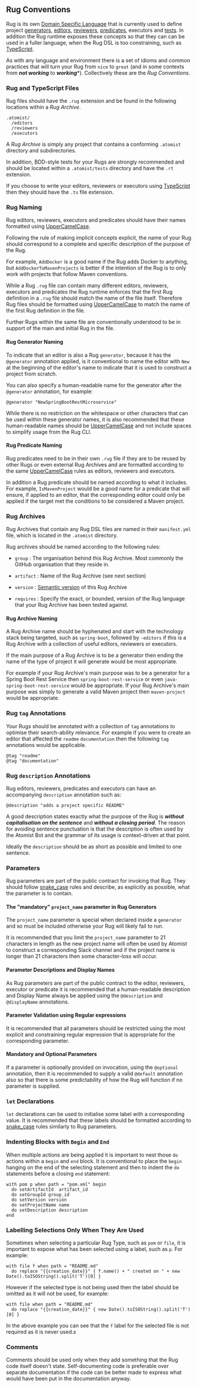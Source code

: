 ## Rug Conventions

Rug is its own [Domain Specific Language](https://en.wikipedia.org/wiki/Domain-specific_language) that is currently used to define project [generators](rug-generators.md), [editors](rug-editors.md), [reviewers](rug-reviewers.md), [predicates](rug-predicates.md), executors and [tests](rug-tests.md). In addition the Rug runtime exposes these concepts so that they can can be used in a fuller language, when the Rug DSL is too constraining, such as [TypeScript](https://www.typescriptlang.org/).

As with any language and environment there is a set of idioms and common practices that will turn your Rug from `nice` to `great` (and in some contexts from ***not working*** to ***working****). Collectively these are the _Rug Conventions_.

### Rug and TypeScript Files

Rug files should have the `.rug` extension and be found in the following locations within a _Rug Archive_.

```
.atomist/
  /editors
  /reviewers
  /executors
```

A _Rug Archive_ is simply any project that contains a conforming `.atomist` directory and subdirectories.

In addition, BDD-style tests for your Rugs are strongly recommended and should be located within a `.atomist/tests` directory and have the `.rt` extension.

If you choose to write your editors, reviewers or executors using [TypeScript](https://www.typescriptlang.org/) then they should have the `.ts` file extension.

### Rug Naming

Rug editors, reviewers, executors and predicates should have their names formatted using [UpperCamelCase](http://wiki.c2.com/?UpperCamelCase).

Following the rule of making implicit concepts explicit, the name of your Rug should correspond to a complete and specific description of the purpose of the Rug.

For example, `AddDocker` is a good name if the Rug adds Docker to anything, but `AddDockerToMavenProjects` is better if the intention of the Rug is to only work with projects that follow Maven conventions.

While a Rug `.rug` file can contain many different editors, reviewers, executors and predicates the Rug runtime enforces that the first Rug definition in a `.rug` file should match the name of the file itself. Therefore Rug files should be formatted using [UpperCamelCase](http://wiki.c2.com/?UpperCamelCase) to match the name of the first Rug definition in the file.

Further Rugs within the same file are conventionally understood to be in support of the main and initial Rug in the file.

#### Rug Generator Naming

To indicate that an editor is also a Rug `generator`, because it has the `@generator` annotation applied, is it conventional to name the editor with `New` at the beginning of the editor's name to indicate that it is used to construct a project from scratch.

You can also specify a human-readable name for the generator after the `@generator` annotation, for example:

```
@generator "NewSpringBootRestMicroservice"
```

While there is no restriction on the whitespace or other characters that can be used within these generator names, it is also recommended that these human-readable names should be [UpperCamelCase](http://wiki.c2.com/?UpperCamelCase) and not include spaces to simplify usage from the Rug CLI.

#### Rug Predicate Naming

Rug predicates need to be in their own `.rug` file if they are to be reused by other Rugs or even external Rug Archives and are formatted according to the same [UpperCamelCase](http://wiki.c2.com/?UpperCamelCase) rules as editors, reviewers and executors.

In addition a Rug predicate should be named according to what it includes. For example, `IsMavenProject` would be a good name for a predicate that will ensure, if applied to an editor, that the corresponding editor could only be applied if the target met the conditions to be considered a Maven project.

### Rug Archives

Rug Archives that contain any Rug DSL files are named in their `manifest.yml` file, which is located in the `.atomist` directory.

Rug archives should be named according to the following rules:

* `group` : The organisation behind this Rug Archive. Most commonly the GitHub organisation that they reside in.

* `artifact` : Name of the Rug Archive (see next section)

* `version` : [Semantic version](http://semver.org/) of this Rug Archive

* `requires` : Specify the exact, or bounded, version of the Rug language that your Rug Archive has been tested against.

#### Rug Archive Naming

A Rug Archive name should be hyphenated and start with the technology stack being targeted, such as `spring-boot`, followed by `-editors` if this is a Rug Archive with a collection of useful editors, reviewers or executors.

If the main purpose of a Rug Archive is to be a generator then ending the name of the type of project it will generate would be most appropriate.

For example if your Rug Archive's main purpose was to be a generator for a Spring Boot Rest Service then `spring-boot-rest-service` or even `java-spring-boot-rest-service` would be appropriate. If your Rug Archive's main purpose was simply to generate a valid Maven project then `maven-project` would be appropriate.


### Rug `tag` Annotations

Your Rugs should be annotated with a collection of `tag` annotations to optimise their search-ability relevance. For example if you were to create an editor that affected the `readme` `documentation` then the following `tag` annotations would be applicable.

```
@tag "readme"
@tag "documentation"
```

### Rug `description` Annotations

Rug editors, reviewers, predicates and executors can have an accompanying `description` annotation such as:

```
@description "adds a project specific README"
```

A good description states exactly what the purpose of the Rug is ***without capitalisation on the sentence*** and ***without a closing period***. The reason for avoiding sentence punctuation is that the description is often used by the Atomist Bot and the grammar of its usage is context-driven at that point.

Ideally the `description` should be as short as possible and limited to one sentence.

### Parameters

Rug parameters are part of the public contract for invoking that Rug. They should follow [snake_case](https://en.wikipedia.org/wiki/Snake_case) rules and describe, as explicitly as possible, what the parameter is to contain.

#### The "mandatory" `project_name` parameter in Rug Generators

The `project_name` parameter is special when declared inside a `generator` and so must be included otherwise your Rug will likely fail to run.

It is recommended that you limit the `project_name` parameter to 21 characters in length as the new project name will often be used by Atomist to construct a corresponding Slack channel and if the project name is longer than 21 characters then some character-loss will occur.

#### Parameter Descriptions and Display Names

As Rug parameters are part of the public contract to the editor, reviewers, executor or predicate it is recommended that a human-readable description and Display Name always be applied using the `@description` and `@displayName` annotations.

#### Parameter Validation using Regular expressions

It is recommended that all parameters should be restricted using the most explicit and constraining regular expression that is appropriate for the corresponding parameter.

#### Mandatory and Optional Parameters

If a parameter is optionally provided on invocation, using the `@optional` annotation, then it is recommended to supply a valid `@default` annotation also so that there is some predictability of how the Rug will function if no parameter is supplied.

### `let` Declarations

`let` declarations can be used to initialise some label with a corresponding value. It is recommended that these labels should be formatted according to [snake_case](https://en.wikipedia.org/wiki/Snake_case) rules similarly to Rug parameters.

### Indenting Blocks with `Begin` and `End`

When multiple actions are being applied it is important to nest those `do` actions within a `begin` and `end` block. It is conventional to place the `begin` hanging on the end of the selecting statement and then to indent the `do` statements before a closing `end` statement:

```
with pom p when path = "pom.xml" begin
  do setArtifactId  artifact_id
  do setGroupId group_id
  do setVersion version
  do setProjectName name
  do setDescription description
end
```

### Labelling Selections Only When They Are Used

Sometimes when selecting a particular Rug Type, such as `pom` or `file`, it is important to expose what has been selected using a label, such as `p`. For example:

```
with file f when path = "README.md"
  do replace "{{creation_date}}" { f.name() + " created on " + new Date().toISOString().split('T')[0] }
```

However if the selected type is not being used then the label should be omitted as it will not be used, for example:

```
with file when path = "README.md"
  do replace "{{creation_date}}" { new Date().toISOString().split('T')[0] }
```

In the above example you can see that the `f` label for the selected file is not required as it is never used.s

### Comments

Comments should be used only when they add something that the Rug code itself doesn't state. Self-documenting code is preferable over separate documentation if the code can be better made to express what would have been put in the documentation anyway.
